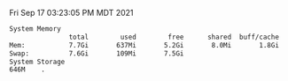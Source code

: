 Fri Sep 17 03:23:05 PM MDT 2021
```bash
System Memory
               total        used        free      shared  buff/cache   available
Mem:           7.7Gi       637Mi       5.2Gi       8.0Mi       1.8Gi       6.7Gi
Swap:          7.6Gi       109Mi       7.5Gi
System Storage
646M	.
```
